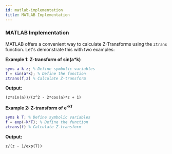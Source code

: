 ```yaml
---
id: matlab-implementation
title: MATLAB Implementation
---
```


### MATLAB Implementation

MATLAB offers a convenient way to calculate Z-Transforms using the `ztrans` function.  Let's demonstrate this with two examples:

**Example 1: Z-transform of sin(a*k)**

```matlab
syms a k z; % Define symbolic variables
f = sin(a*k); % Define the function
ztrans(f,z) % Calculate Z-transform
```

**Output:**

```
(z*sin(a))/(z^2 - 2*cos(a)*z + 1)
```

**Example 2: Z-transform of e<sup>-kT</sup>**

```matlab
syms k T; % Define symbolic variables
f = exp(-k*T); % Define the function
ztrans(f) % Calculate Z-transform
```

**Output:**

```
z/(z - 1/exp(T))
```